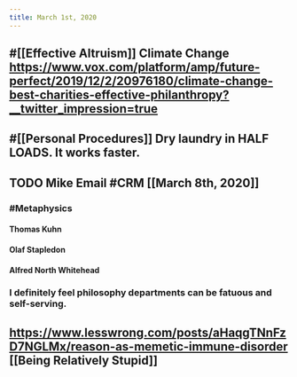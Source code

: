 ```yaml
---
title: March 1st, 2020
---
```


## #[[Effective Altruism]] Climate Change https://www.vox.com/platform/amp/future-perfect/2019/12/2/20976180/climate-change-best-charities-effective-philanthropy?__twitter_impression=true

## #[[Personal Procedures]] Dry laundry in HALF LOADS. It works faster.

## TODO Mike Email #CRM [[March 8th, 2020]]
### #Metaphysics 
#### Thomas Kuhn

#### Olaf Stapledon

#### Alfred North Whitehead

### I definitely feel philosophy departments can be fatuous and self-serving.

## https://www.lesswrong.com/posts/aHaqgTNnFzD7NGLMx/reason-as-memetic-immune-disorder [[Being Relatively Stupid]]

## 

## 

